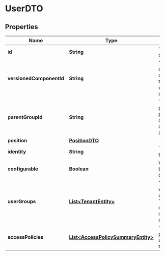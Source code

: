 

# UserDTO

## Properties

Name | Type | Description | Notes
------------ | ------------- | ------------- | -------------
**id** | **String** | The id of the component. |  [optional]
**versionedComponentId** | **String** | The ID of the corresponding component that is under version control |  [optional]
**parentGroupId** | **String** | The id of parent process group of this component if applicable. |  [optional]
**position** | [**PositionDTO**](PositionDTO.md) |  |  [optional]
**identity** | **String** | The identity of the tenant. |  [optional]
**configurable** | **Boolean** | Whether this tenant is configurable. |  [optional]
**userGroups** | [**List&lt;TenantEntity&gt;**](TenantEntity.md) | The groups to which the user belongs. This field is read only and it provided for convenience. |  [optional]
**accessPolicies** | [**List&lt;AccessPolicySummaryEntity&gt;**](AccessPolicySummaryEntity.md) | The access policies this user belongs to. |  [optional]



